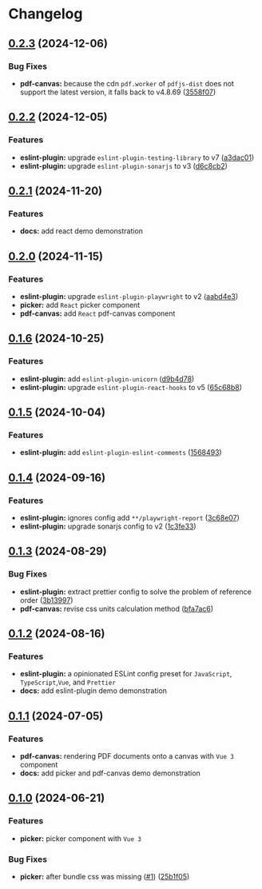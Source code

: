 # Changelog

## [0.2.3](https://github.com/tzuyi0817/component-hook/compare/v0.2.2...v0.2.3) (2024-12-06)

### Bug Fixes

- **pdf-canvas:** because the cdn `pdf.worker` of `pdfjs-dist` does not support the latest version, it falls back to v4.8.69 ([3558f07](https://github.com/tzuyi0817/component-hook/commit/3558f071702ab47e1507885af5ae6b085f0c2228))

## [0.2.2](https://github.com/tzuyi0817/component-hook/compare/v0.2.1...v0.2.2) (2024-12-05)

### Features

- **eslint-plugin:** upgrade `eslint-plugin-testing-library` to v7 ([a3dac01](https://github.com/tzuyi0817/component-hook/commit/a3dac01d9647e93ddd093f4517d0c45da25f355f))
- **eslint-plugin:** upgrade `eslint-plugin-sonarjs` to v3 ([d6c8cb2](https://github.com/tzuyi0817/component-hook/commit/d6c8cb2a33f19eec2b4d66a70508c21b16f2f739))

## [0.2.1](https://github.com/tzuyi0817/component-hook/compare/v0.2.0...v0.2.1) (2024-11-20)

### Features

- **docs:** add react demo demonstration

## [0.2.0](https://github.com/tzuyi0817/component-hook/compare/v0.1.6...v0.2.0) (2024-11-15)

### Features

- **eslint-plugin:** upgrade `eslint-plugin-playwright` to v2 ([aabd4e3](https://github.com/tzuyi0817/component-hook/commit/aabd4e3fff5a63f8fdea669530c7076c1d3a877d))
- **picker:** add `React` picker component
- **pdf-canvas:** add `React` pdf-canvas component

## [0.1.6](https://github.com/tzuyi0817/component-hook/compare/v0.1.5...v0.1.6) (2024-10-25)

### Features

- **eslint-plugin:** add `eslint-plugin-unicorn` ([d9b4d78](https://github.com/tzuyi0817/component-hook/commit/d9b4d78d65e0a1db8d84fffbab7897fe7ad164d0))
- **eslint-plugin:** upgrade `eslint-plugin-react-hooks` to v5 ([65c68b8](https://github.com/tzuyi0817/component-hook/commit/65c68b88f060fd12eb03bd8dc9d4e4515f034957))

## [0.1.5](https://github.com/tzuyi0817/component-hook/compare/v0.1.4...v0.1.5) (2024-10-04)

### Features

- **eslint-plugin:** add `eslint-plugin-eslint-comments` ([1568493](https://github.com/tzuyi0817/component-hook/commit/15684937ac1a85034bafb026b78d373d1f69b7d9))

## [0.1.4](https://github.com/tzuyi0817/component-hook/compare/v0.1.3...v0.1.4) (2024-09-16)

### Features

- **eslint-plugin:** ignores config add `**/playwright-report` ([3c68e07](https://github.com/tzuyi0817/component-hook/commit/3c68e07cf319017cd4ba3a39e683d216ac4e23a3))
- **eslint-plugin:** upgrade sonarjs config to v2 ([1c3fe33](https://github.com/tzuyi0817/component-hook/commit/1c3fe331d5d1ca45100f8c77e784320ca44ebf87))

## [0.1.3](https://github.com/tzuyi0817/component-hook/compare/v0.1.2...v0.1.3) (2024-08-29)

### Bug Fixes

- **eslint-plugin:** extract prettier config to solve the problem of reference order ([3b13997](https://github.com/tzuyi0817/component-hook/commit/3b1399720add01929db516cd7138741c655ea0b0))
- **pdf-canvas:** revise css units calculation method ([bfa7ac6](https://github.com/tzuyi0817/component-hook/commit/bfa7ac6ffbed6c413095e95c3802fee6272756ec))

## [0.1.2](https://github.com/tzuyi0817/component-hook/compare/v0.1.1...v0.1.2) (2024-08-16)

### Features

- **eslint-plugin:** a opinionated ESLint config preset for `JavaScript`, `TypeScript`,`Vue`, and `Prettier`
- **docs:** add eslint-plugin demo demonstration

## [0.1.1](https://github.com/tzuyi0817/component-hook/compare/v0.1.0...v0.1.1) (2024-07-05)

### Features

- **pdf-canvas:** rendering PDF documents onto a canvas with `Vue 3` component
- **docs:** add picker and pdf-canvas demo demonstration

## [0.1.0](https://github.com/tzuyi0817/component-hook/compare/6b1558a9b0de1202d3c306ebd808836e65f65f06...v0.1.0) (2024-06-21)

### Features

- **picker:** picker component with `Vue 3`

### Bug Fixes

- **picker:** after bundle css was missing ([#1](https://github.com/tzuyi0817/component-hook/issues/1)) ([25b1f05](https://github.com/tzuyi0817/component-hook/commit/25b1f05078cd04476252ddd011ea483774dc0fc4))
